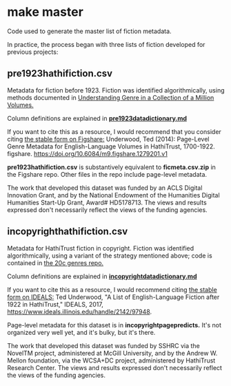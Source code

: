 make master
===========

Code used to generate the master list of fiction metadata.

In practice, the process began with three lists of fiction developed for previous projects:

pre1923hathifiction.csv
-----------------------
Metadata for fiction before 1923. Fiction was identified algorithmically, using methods documented in [Understanding Genre in a Collection of a Million Volumes.](https://figshare.com/articles/Understanding_Genre_in_a_Collection_of_a_Million_Volumes_Interim_Report/1281251)

Column definitions are explained in [**pre1923datadictionary.md**](https://github.com/tedunderwood/noveltmmeta/blob/master/pre1923datadictionary.md)

If you want to cite this as a resource, I would recommend that you consider citing [the stable form on Figshare:](https://figshare.com/articles/Page_Level_Genre_Metadata_for_English_Language_Volumes_in_HathiTrust_1700_1922/1279201) Underwood, Ted (2014): Page-Level Genre Metadata for English-Language Volumes in HathiTrust, 1700-1922. figshare. https://doi.org/10.6084/m9.figshare.1279201.v1

**pre1923hathifiction.csv** is substantively equivalent to **ficmeta.csv.zip** in the Figshare repo. Other files in the repo include page-level metadata.

The work that developed this dataset was funded by an ACLS Digital Innovation Grant, and by the National Endowment of the Humanities Digital Humanities Start-Up Grant,  Award# HD5178713. The views and results expressed don't necessarily reflect the views of the funding agencies.

incopyrighthathifiction.csv
---------------------------
Metadata for HathiTrust fiction in copyright. Fiction was identified algorithmically, using a variant of the strategy mentioned above; code is contained in [the 20c genres repo.](https://github.com/tedunderwood/20cgenres)

Column definitions are explained in [**incopyrightdatadictionary.md**](https://github.com/tedunderwood/noveltmmeta/blob/master/incopyrightdatadictionary.md)

If you want to cite this as a resource, I would recommend citing [the stable form on IDEALS:](https://www.ideals.illinois.edu/handle/2142/97948) Ted Underwood, "A List of English-Language Fiction after 1922 in HathiTrust," IDEALS, 2017, https://www.ideals.illinois.edu/handle/2142/97948.

Page-level metadata for this dataset is in **incopyrightpagepredicts.** It's not organized very well yet, and it's bulky, but it's there.

The work that developed this dataset was funded by SSHRC via the NovelTM project, administered at McGill University, and by the Andrew W. Mellon foundation, via the WCSA+DC project, administered by HathiTrust Research Center. The views and results expressed don't necessarily reflect the views of the funding agencies.